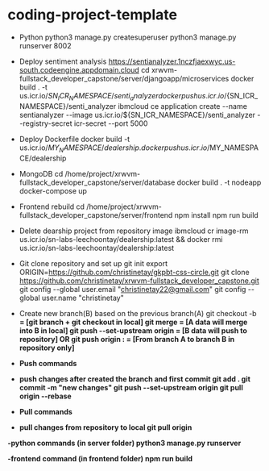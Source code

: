 # coding-project-template

- Python
python3 manage.py createsuperuser
python3 manage.py runserver 8002

- Deploy sentiment analysis
https://sentianalyzer.1nczfjaexwyc.us-south.codeengine.appdomain.cloud
cd xrwvm-fullstack_developer_capstone/server/djangoapp/microservices
docker build . -t us.icr.io/${SN_ICR_NAMESPACE}/senti_analyzer
docker push us.icr.io/${SN_ICR_NAMESPACE}/senti_analyzer
ibmcloud ce application create --name sentianalyzer --image us.icr.io/${SN_ICR_NAMESPACE}/senti_analyzer --registry-secret icr-secret --port 5000

- Deploy Dockerfile 
docker build -t us.icr.io/$MY_NAMESPACE/dealership .
docker push us.icr.io/$MY_NAMESPACE/dealership

- MongoDB
cd /home/project/xrwvm-fullstack_developer_capstone/server/database
docker build . -t nodeapp
docker-compose up

- Frontend rebuild
cd /home/project/xrwvm-fullstack_developer_capstone/server/frontend
npm install
npm run build


- Delete dearship project from repository image
ibmcloud cr image-rm us.icr.io/sn-labs-leechoontay/dealership:latest && docker rmi us.icr.io/sn-labs-leechoontay/dealership:latest


- Git clone repository and set up
git init
export ORIGIN=https://github.com/christinetay/gkpbt-css-circle.git
git clone https://github.com/christinetay/xrwvm-fullstack_developer_capstone.git
git config --global user.email "christinetay22@gmail.com"
git config --global user.name "christinetay"

- Create new branch(B) based on the previous branch(A)
git checkout -b <B> = [git branch + git checkout in local]
git merge <A> = [A data will merge into B in local]
git push --set-upstream origin <B> = [B data will push to repository]
OR
git push origin <A>:<B> = [From branch A to branch B in repository only]

- Push commands
+ push changes after created the branch and first commit
git add .
git commit -m "new changes"
git push --set-upstream origin <B>
git pull origin <b> --rebase

- Pull commands
+ pull changes from repository to local
git pull origin <B>

-python commands (in server folder)
python3 manage.py runserver

-frontend command (in frontend folder)
npm run build

